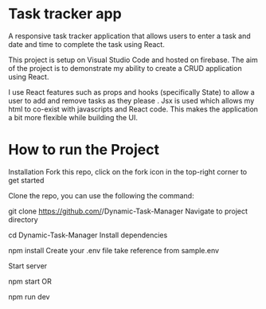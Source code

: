 # Task tracker app

A responsive task tracker application that allows users to enter a task and date and time to complete the task using React.

This project is setup on Visual Studio Code and hosted on firebase. The aim of the project is to demonstrate my ability to create a CRUD application using React.

I use React features such as props and hooks (specifically State) to allow a user to add and remove tasks as they please . Jsx is used which allows my html to co-exist with javascripts and React code. This makes the application a bit more flexible while building the UI.

# How to run the Project

Installation
Fork this repo, click on the fork icon in the top-right corner to get started

Clone the repo, you can use the following the command:

git clone https://github.com/<your-github-username>/Dynamic-Task-Manager
Navigate to project directory

cd Dynamic-Task-Manager
Install dependencies

npm install
Create your .env file take reference from sample.env

Start server

npm start
OR

npm run dev
